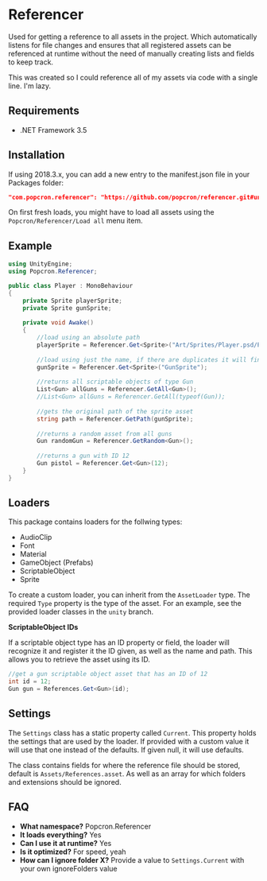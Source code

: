 # Referencer
Used for getting a reference to all assets in the project. Which automatically listens for file changes and ensures that all registered assets can be referenced at runtime without the need of manually creating lists and fields to keep track.

This was created so I could reference all of my assets via code with a single line. I'm lazy.

## Requirements
- .NET Framework 3.5

## Installation
If using 2018.3.x, you can add a new entry to the manifest.json file in your Packages folder:
```json
"com.popcron.referencer": "https://github.com/popcron/referencer.git#unity"
```

On first fresh loads, you might have to load all assets using the `Popcron/Referencer/Load all` menu item.

## Example
```cs
using UnityEngine;
using Popcron.Referencer;

public class Player : MonoBehaviour
{
    private Sprite playerSprite;
    private Sprite gunSprite;
    
    private void Awake()
    {
        //load using an absolute path
        playerSprite = Referencer.Get<Sprite>("Art/Sprites/Player.psd/Player_0");
        
        //load using just the name, if there are duplicates it will find the first one
        gunSprite = Referencer.Get<Sprite>("GunSprite");
        
        //returns all scriptable objects of type Gun
        List<Gun> allGuns = Referencer.GetAll<Gun>();
        //List<Gun> allGuns = Referencer.GetAll(typeof(Gun));
        
        //gets the original path of the sprite asset
        string path = Referencer.GetPath(gunSprite);
        
        //returns a random asset from all guns
        Gun randomGun = Referencer.GetRandom<Gun>();
        
        //returns a gun with ID 12
        Gun pistol = Referencer.Get<Gun>(12);
    }
}
```

## Loaders
This package contains loaders for the follwing types:
- AudioClip
- Font
- Material
- GameObject (Prefabs)
- ScriptableObject
- Sprite

To create a custom loader, you can inherit from the `AssetLoader` type. The required `Type` property is the type of the asset. For an example, see the provided loader classes in the `unity` branch.

**ScriptableObject IDs**

If a scriptable object type has an ID property or field, the loader will recognize it and register it the ID given, as well as the name and path. This allows you to retrieve the asset using its ID.

```cs
//get a gun scriptable object asset that has an ID of 12
int id = 12;
Gun gun = References.Get<Gun>(id);
```

## Settings
The `Settings` class has a static property called `Current`. This property holds the settings that are used by the loader. If provided with a custom value it will use that one instead of the defaults. If given null, it will use defaults.

The class contains fields for where the reference file should be stored, default is `Assets/References.asset`. As well as an array for which folders and extensions should be ignored.

## FAQ
- **What namespace?** Popcron.Referencer
- **It loads everything?** Yes
- **Can I use it at runtime?** Yes
- **Is it optimized?** For speed, yeah
- **How can I ignore folder X?** Provide a value to `Settings.Current` with your own ignoreFolders value
